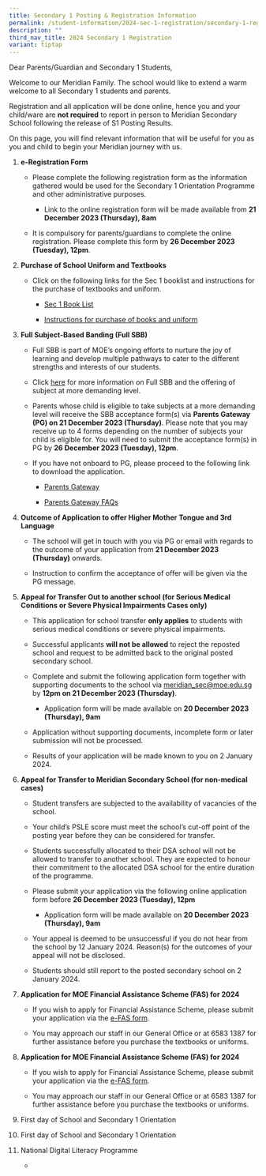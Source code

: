 ```yaml
---
title: Secondary 1 Posting & Registration Information
permalink: /student-information/2024-sec-1-registration/secondary-1-registration/
description: ""
third_nav_title: 2024 Secondary 1 Registration
variant: tiptap
---
```

<p>Dear Parents/Guardian and Secondary 1 Students,</p><p>Welcome to our Meridian Family. The school would like to extend a warm welcome to all Secondary 1 students and parents.</p><p>Registration and all application will be done online, hence you and your child/ware are <strong>not required</strong> to report in person to Meridian Secondary School following the release of S1 Posting Results.</p><p>On this page, you will find relevant information that will be useful for you as you and child to begin your Meridian journey with us.</p><p></p><ol data-tight="true" class="tight"><li><p><strong>e-Registration Form</strong></p><ul data-tight="true" class="tight"><li><p>Please complete the following registration form as the information gathered would be used for the Secondary 1 Orientation Programme and other administrative purposes.</p><ul data-tight="true" class="tight"><li><p>Link to the online registration form will be made available from <strong>21 December 2023 (Thursday), 8am</strong></p></li></ul></li><li><p>It is compulsory for parents/guardians to complete the online registration. Please complete this form by <strong>26 December 2023 (Tuesday), 12pm</strong>.</p></li></ul><p></p><p></p></li><li><p><strong>Purchase of School Uniform and Textbooks</strong></p><ul data-tight="true" class="tight"><li><p>Click on the following links for the Sec 1 booklist and instructions for the purchase of textbooks and uniform.</p><ul data-tight="true" class="tight"><li><p><a href="/files/Booklists/meridian secondary school booklist 2024 - sec 1.pdf" rel="noopener noreferrer nofollow" target="_blank">Sec 1 Book List</a></p></li><li><p><a href="https://www.meridiansec.moe.edu.sg/student-information/2024-secondary-1-registration/books-and-uniform" rel="noopener noreferrer nofollow" target="_blank">Instructions for purchase of books and uniform</a></p></li></ul></li></ul><p></p><p></p></li><li><p><strong>Full Subject-Based Banding (Full SBB)</strong></p><ul data-tight="true" class="tight"><li><p>Full SBB is part of MOE’s ongoing efforts to nurture the joy of learning and develop multiple pathways to cater to the different strengths and interests of our students.</p></li><li><p>Click <a href="https://www.meridiansec.moe.edu.sg/student-information/full-sbb/" rel="noopener noreferrer nofollow" target="_blank">here</a> for more information on Full SBB and the offering of subject at more demanding level.</p></li><li><p>Parents whose child is eligible to take subjects at a more demanding level will receive the SBB acceptance form(s) via <strong>Parents Gateway (PG) on 21 December 2023 (Thursday)</strong>. Please note that you may receive up to 4 forms depending on the number of subjects your child is eligible for. You will need to submit the acceptance form(s) in PG by <strong>26 December 2023 (Tuesday), 12pm</strong>.</p></li><li><p>If you have not onboard to PG, please proceed to the following link to download the application.</p><ul data-tight="true" class="tight"><li><p><a href="https://pg.moe.edu.sg/" rel="noopener noreferrer nofollow" target="_blank">Parents Gateway</a></p></li><li><p><a href="https://pg.moe.edu.sg/faq" rel="noopener noreferrer nofollow" target="_blank">Parents Gateway FAQs</a></p></li></ul><p></p></li></ul><p></p><p></p></li><li><p><strong>Outcome of Application to offer Higher Mother Tongue and 3rd Language</strong></p><ul data-tight="true" class="tight"><li><p>The school will get in touch with you via PG or email with regards to the outcome of your application from <strong>21 December 2023 (Thursday)</strong> onwards.</p></li><li><p>Instruction to confirm the acceptance of offer will be given via the PG message.</p><p></p><p></p></li></ul></li><li><p><strong>Appeal for Transfer Out to another school (for Serious Medical Conditions or Severe Physical Impairments Cases only)</strong></p><ul data-tight="true" class="tight"><li><p>This application for school transfer <strong>only applies</strong> to students with serious medical conditions or severe physical impairments.</p></li><li><p>Successful applicants <strong>will not be allowed</strong> to reject the reposted school and request to be admitted back to the original posted secondary school.</p></li><li><p>Complete and submit the following application form together with supporting documents to the school via <a href="mailto:meridian_sec@moe.edu.sg" rel="noopener noreferrer nofollow" target="_blank">meridian_sec@moe.edu.sg</a> by <strong>12pm on 21 December 2023 (Thursday)</strong>.</p><ul data-tight="true" class="tight"><li><p>Application form will be made available on <strong>20 December 2023 (Thursday), 9am</strong></p></li></ul></li><li><p>Application without supporting documents, incomplete form or later submission will not be processed.</p></li><li><p>Results of your application will be made known to you on 2 January 2024.</p></li></ul><p></p><p></p></li><li><p><strong>Appeal for Transfer to Meridian Secondary School (for non-medical cases)</strong></p><ul data-tight="true" class="tight"><li><p>Student transfers are subjected to the availability of vacancies of the school.</p></li><li><p>Your child’s PSLE score must meet the school’s cut-off point of the posting year before they can be considered for transfer.</p></li><li><p>Students successfully allocated to their DSA school will not be allowed to transfer to another school. They are expected to honour their commitment to the allocated DSA school for the entire duration of the programme.</p></li><li><p>Please submit your application via the following online application form before <strong>26 December 2023 (Tuesday), 12pm</strong></p><ul data-tight="true" class="tight"><li><p>Application form will be made available on <strong>20 December 2023 (Thursday), 9am</strong></p></li></ul></li><li><p>Your appeal is deemed to be unsuccessful if you do not hear from the school by 12 January 2024. Reason(s) for the outcomes of your appeal will not be disclosed.</p></li><li><p>Students should still report to the posted secondary school on 2 January 2024.</p></li></ul><p></p></li><li><p><strong>Application for MOE Financial Assistance Scheme (FAS) for 2024</strong></p><ul data-tight="true" class="tight"><li><p>If you wish to apply for Financial Assistance Scheme, please submit your application via the <a href="https://go.gov.sg/moe-efas" rel="noopener noreferrer nofollow" target="_blank">e-FAS form</a>.</p></li><li><p>You may approach our staff in our General Office or at 6583 1387 for further assistance before you purchase the textbooks or uniforms.</p></li></ul><p></p></li><li><p><strong>Application for MOE Financial Assistance Scheme (FAS) for 2024</strong></p><ul data-tight="true" class="tight"><li><p>If you wish to apply for Financial Assistance Scheme, please submit your application via the <a href="https://go.gov.sg/moe-efas" rel="noopener noreferrer nofollow" target="_blank">e-FAS form</a>.</p></li><li><p>You may approach our staff in our General Office or at 6583 1387 for further assistance before you purchase the textbooks or uniforms.</p></li></ul><p></p></li><li><p>First day of School and Secondary 1 Orientation</p><p></p></li><li><p>First day of School and Secondary 1 Orientation</p><p></p></li><li><p>National Digital Literacy Programme</p><ul data-tight="true" class="tight"><li><p></p></li></ul><p></p></li></ol><p></p>